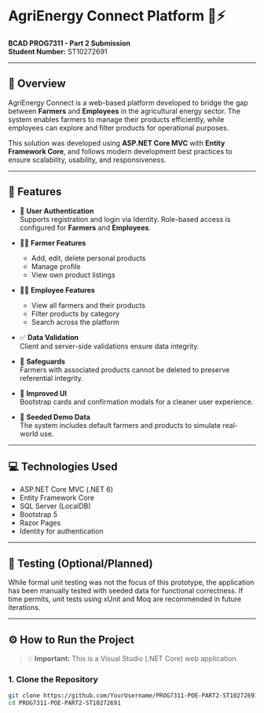# AgriEnergy Connect Platform 🌾⚡  
**BCAD PROG7311 - Part 2 Submission**  
**Student Number:** ST10272691

---

## 📌 Overview

AgriEnergy Connect is a web-based platform developed to bridge the gap between **Farmers** and **Employees** in the agricultural energy sector. The system enables farmers to manage their products efficiently, while employees can explore and filter products for operational purposes.

This solution was developed using **ASP.NET Core MVC** with **Entity Framework Core**, and follows modern development best practices to ensure scalability, usability, and responsiveness.

---

## 🧠 Features

- 🔐 **User Authentication**  
  Supports registration and login via Identity. Role-based access is configured for **Farmers** and **Employees**.

- 👨‍🌾 **Farmer Features**  
  - Add, edit, delete personal products  
  - Manage profile  
  - View own product listings

- 🧑‍💼 **Employee Features**  
  - View all farmers and their products  
  - Filter products by category  
  - Search across the platform

- ✅ **Data Validation**  
  Client and server-side validations ensure data integrity.

- 🧼 **Safeguards**  
  Farmers with associated products cannot be deleted to preserve referential integrity.

- 🎨 **Improved UI**  
  Bootstrap cards and confirmation modals for a cleaner user experience.

- 🌱 **Seeded Demo Data**  
  The system includes default farmers and products to simulate real-world use.

---

## 💻 Technologies Used

- ASP.NET Core MVC (.NET 6)  
- Entity Framework Core  
- SQL Server (LocalDB)  
- Bootstrap 5  
- Razor Pages  
- Identity for authentication

---

## 🧪 Testing (Optional/Planned)

While formal unit testing was not the focus of this prototype, the application has been manually tested with seeded data for functional correctness. If time permits, unit tests using xUnit and Moq are recommended in future iterations.

---

## ⚙️ How to Run the Project

> 💡 **Important:** This is a Visual Studio (.NET Core) web application.

### 1. **Clone the Repository**
```bash
git clone https://github.com/YourUsername/PROG7311-POE-PART2-ST10272691.git
cd PROG7311-POE-PART2-ST10272691
